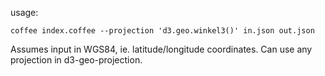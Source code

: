usage:

```
coffee index.coffee --projection 'd3.geo.winkel3()' in.json out.json
```

Assumes input in WGS84, ie. latitude/longitude coordinates. Can use any projection in d3-geo-projection.
